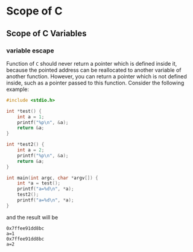 # Scope of C

## Scope of C Variables

### variable escape

Function of `C` should never return a pointer which is defined inside it, because the pointed address can be reallocated to another variable of another function. However, you can return a pointer which is not defined inside, such as a pointer passed to this function. Consider the following example:

```c
#include <stdio.h>

int *test() {
    int a = 1;
    printf("%p\n", &a);
    return &a;
}

int *test2() {
    int a = 2;
    printf("%p\n", &a);
    return &a;
}

int main(int argc, char *argv[]) {
    int *a = test();
    printf("a=%d\n", *a);
    test2();
    printf("a=%d\n", *a);
}
```

and the result will be

```text
0x7ffee91dd8bc
a=1
0x7ffee91dd8bc
a=2
```